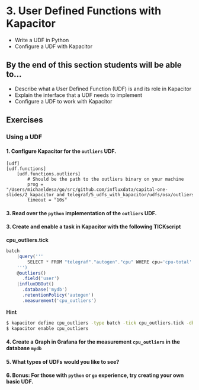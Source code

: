 # 3. User Defined Functions with Kapacitor
* Write a UDF in Python
* Configure a UDF with Kapacitor

## By the end of this section students will be able to...
* Describe what a User Defined Function (UDF) is and its role in Kapacitor
* Explain the interface that a UDF needs to implement
* Configure a UDF to work with Kapacitor

## Exercises

### Using a UDF

#### 1. Configure Kapacitor for the `outliers` UDF.

```
[udf]
[udf.functions]
    [udf.functions.outliers]
        # Should be the path to the outliers binary on your machine
        prog = "/Users/michaeldesa/go/src/github.com/influxdata/capital-one-slides/2_kapacitor_and_telegraf/5_udfs_with_kapacitor/udfs/osx/outliers"
        timeout = "10s"
```

#### 3. Read over the `python` implementation of the `outliers` UDF.


#### 3. Create and enable a task in Kapacitor with the following TICKscript

**cpu_outliers.tick**
```js
batch
    |query('''
        SELECT * FROM "telegraf"."autogen"."cpu" WHERE cpu='cpu-total'
    ''')
    @outliers()
      .field('user')
    |influxDBOut()
      .database('mydb')
      .retentionPolicy('autogen')
      .measurement('cpu_outliers')
```

**Hint**
```sh
$ kapacitor define cpu_outliers -type batch -tick cpu_outliers.tick -dbrp telegraf.default
$ kapacitor enable cpu_outliers
```


#### 4. Create a Graph in Grafana for the measurement `cpu_outliers` in the database `mydb`

#### 5. What types of UDFs would you like to see?

#### 6. Bonus: For those with `python` or `go` experience, try creating your own basic UDF.

